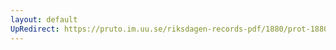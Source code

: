 ```yaml
---
layout: default
UpRedirect: https://pruto.im.uu.se/riksdagen-records-pdf/1880/prot-1880--fk--040/prot-1880--fk--040_033.pdf
---
```

